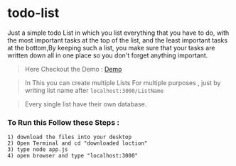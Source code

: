 # todo-list

Just a simple todo List in which you list everything that you have to do, with the most important tasks at the top of the list, and the least important tasks at the bottom,By keeping such a list, you make sure that your tasks are written down all in one place so you don't forget anything important.

>Here Checkout the Demo : [Demo](https://morning-caverns-69362.herokuapp.com/)


>In This you can create multiple Lists For multiple purposes , just by writing list name after ```localhost:3000/ListName```

>Every single list have their own database.



### To Run this Follow these Steps : 

```
1) download the files into your desktop
2) Open Terminal and cd "downloaded loction"
3) type node app.js
4) open browser and type "localhost:3000"


